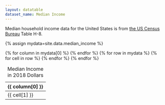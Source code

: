 ```yaml
---
layout: datatable
dataset_name: Median Income
---
```

Median household income data for the United States is from <a href="https://www.census.gov/data/tables/time-series/demo/income-poverty/historical-income-households.html">the US Census Bureau</a> Table H-8.

{% assign mydata=site.data.median_income %}


<div class="table-responsive">
    <table  class="table table-striped table-bordered" id="median_income">
        <caption>Median Income in 2018 Dollars</caption>
        <thead>
        {% for column in mydata[0] %}
            <th>{{ column[0] }}</th>
        {% endfor %}
        </thead>
        <tbody>
        {% for row in mydata %}
            <tr>
            {% for cell in row %}
                <td>{{ cell[1] }}</td>
            {% endfor %}
            </tr>
        {% endfor %}
        </tbody>
    </table>
</div>

<script type="text/javascript">
    $(document).ready(function() {
        $('#median_income').DataTable(
            {
                paging: false,
                searching: false
            }
        );
    } );
</script>